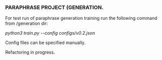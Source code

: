 ### PARAPHRASE PROJECT (GENERATION.

For test run of paraphrase generation training run the following command from /generation dir:

*python3 train.py --config configs/v0.2.json*

Config files can be specified manually.

Refactoring in progress.
